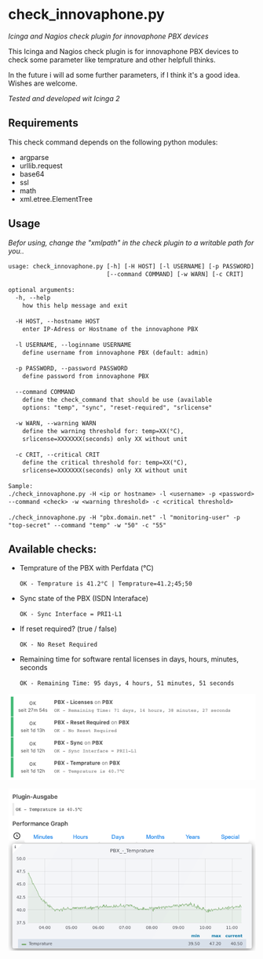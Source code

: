 # check_innovaphone.py
*Icinga and Nagios check plugin for innovaphone PBX devices*

This Icinga and Nagios check plugin is for innovaphone PBX devices to check some parameter like temprature and other helpfull thinks.

In the future i will ad some further parameters, if I think it's a good idea. Wishes are welcome.

*Tested and developed wit Icinga 2*

## Requirements

This check command depends on the following python modules:
- argparse
- urllib.request
- base64
- ssl
- math
- xml.etree.ElementTree

## Usage
*Befor using, change the "xmlpath" in the check plugin to a writable path for you..*

    usage: check_innovaphone.py [-h] [-H HOST] [-l USERNAME] [-p PASSWORD]
                                [--command COMMAND] [-w WARN] [-c CRIT]
    
    optional arguments:
      -h, --help
        how this help message and exit

      -H HOST, --hostname HOST
        enter IP-Adress or Hostname of the innovaphone PBX

      -l USERNAME, --loginname USERNAME
        define username from innovaphone PBX (default: admin)

      -p PASSWORD, --password PASSWORD
        define password from innovaphone PBX

      --command COMMAND
        define the check_command that should be use (available
        options: "temp", "sync", "reset-required", "srlicense"

      -w WARN, --warning WARN
        define the warning threshold for: temp=XX(°C),
        srlicense=XXXXXXX(seconds) only XX without unit

      -c CRIT, --critical CRIT
        define the critical threshold for: temp=XX(°C),
        srlicense=XXXXXXX(seconds) only XX without unit
    
    Sample:
    ./check_innovaphone.py -H <ip or hostname> -l <username> -p <password> --command <check> -w <warning threshold> -c <critical threshold>

    ./check_innovaphone.py -H "pbx.domain.net" -l "monitoring-user" -p "top-secret" --command "temp" -w "50" -c "55"


## Available checks:
- Temprature of the PBX with Perfdata (°C)

    `OK - Temprature is 41.2°C | Temprature=41.2;45;50`
- Sync state of the PBX (ISDN Interaface)

    `OK - Sync Interface = PRI1-L1`
- If reset required? (true / false)

    `OK - No Reset Required`
- Remaining time for software rental licenses in days, hours, minutes, seconds

    `OK - Remaining Time: 95 days, 4 hours, 51 minutes, 51 seconds`


![Icinga2 check output:][pic-output]

![pic-perfdata]

[pic-output]: https://github.com/hashfunktion/check_innovaphone/blob/master/output.png?raw=true "Icinga2 check output"
[pic-perfdata]: https://github.com/hashfunktion/check_innovaphone/blob/master/tempwithperfdata.png?raw=true "Icinga2 check output with perfdata"